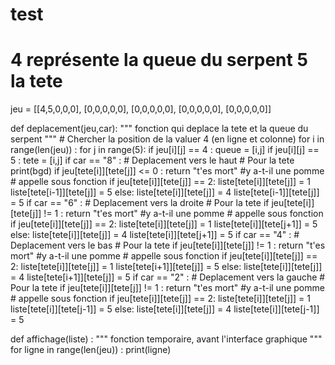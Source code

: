 # test
# 4 représente la queue du serpent 5 la tete

jeu = [[4,5,0,0,0],
         [0,0,0,0,0],
         [0,0,0,0,0],
         [0,0,0,0,0],
         [0,0,0,0,0]]



def deplacement(jeu,car):
    """ fonction qui deplace la tete et la queue du serpent """
    # Chercher la position de la valuer 4 (en ligne et colonne)
    for i in range(len(jeu)) :
        for j in range(5):
            if jeu[i][j] == 4 :
                queue = [i,j]
            if jeu[i][j] == 5 :
                tete = [i,j] 
    if car == "8" :
        # Deplacement vers le haut
        # Pour la tete
        print(bgd)
        if jeu[tete[i]][tete[j]] <= 0 :
            return "t'es mort"
        #y a-t-il une pomme
      #  appelle sous fonction 
        if jeu[tete[i]][tete[j]] == 2:
            liste[tete[i]][tete[j]] = 1
            liste[tete[i-1]][tete[j]] = 5
        else:
            liste[tete[i]][tete[j]] = 4
            liste[tete[i-1]][tete[j]] = 5
    if car == "6" :
        # Deplacement vers la droite
        # Pour la tete
        if jeu[tete[i]][tete[j]] != 1 :
            return "t'es mort"
        #y a-t-il une pomme
      #  appelle sous fonction 
        if jeu[tete[i]][tete[j]] == 2:
            liste[tete[i]][tete[j]] = 1
            liste[tete[i]][tete[j+1]] = 5
        else:
            liste[tete[i]][tete[j]] = 4
            liste[tete[i]][tete[j+1]] = 5
    if car == "4" :
        # Deplacement vers le bas
        # Pour la tete
        if jeu[tete[i]][tete[j]] != 1 :
            return "t'es mort"
        #y a-t-il une pomme
      #  appelle sous fonction 
        if jeu[tete[i]][tete[j]] == 2:
            liste[tete[i]][tete[j]] = 1
            liste[tete[i+1]][tete[j]] = 5
        else:
            liste[tete[i]][tete[j]] = 4
            liste[tete[i+1]][tete[j]] = 5
    if car == "2" :
        # Deplacement vers la gauche
        # Pour la tete
        if jeu[tete[i]][tete[j]] != 1 :
            return "t'es mort"
        #y a-t-il une pomme
      #  appelle sous fonction 
        if jeu[tete[i]][tete[j]] == 2:
            liste[tete[i]][tete[j]] = 1
            liste[tete[i]][tete[j-1]] = 5
        else:
            liste[tete[i]][tete[j]] = 4
            liste[tete[i]][tete[j-1]] = 5


    
        
        
def affichage(liste) :
    """ fonction temporaire, avant l'interface graphique """
    for ligne in range(len(jeu)) :
        print(ligne)
